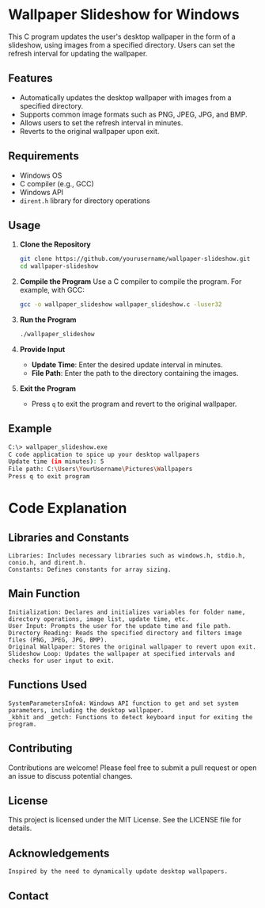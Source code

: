 # Wallpaper Slideshow for Windows

This C program updates the user's desktop wallpaper in the form of a slideshow, using images from a specified directory. Users can set the refresh interval for updating the wallpaper.

## Features

- Automatically updates the desktop wallpaper with images from a specified directory.
- Supports common image formats such as PNG, JPEG, JPG, and BMP.
- Allows users to set the refresh interval in minutes.
- Reverts to the original wallpaper upon exit.

## Requirements

- Windows OS
- C compiler (e.g., GCC)
- Windows API
- `dirent.h` library for directory operations

## Usage

1. **Clone the Repository**
    ```sh
    git clone https://github.com/yourusername/wallpaper-slideshow.git
    cd wallpaper-slideshow
    ```

2. **Compile the Program**
    Use a C compiler to compile the program. For example, with GCC:
    ```sh
    gcc -o wallpaper_slideshow wallpaper_slideshow.c -luser32
    ```

3. **Run the Program**
    ```sh
    ./wallpaper_slideshow
    ```

4. **Provide Input**
    - **Update Time**: Enter the desired update interval in minutes.
    - **File Path**: Enter the path to the directory containing the images.

5. **Exit the Program**
    - Press `q` to exit the program and revert to the original wallpaper.

## Example

```sh
C:\> wallpaper_slideshow.exe
C code application to spice up your desktop wallpapers
Update time (in minutes): 5
File path: C:\Users\YourUsername\Pictures\Wallpapers
Press q to exit program
```

# Code Explanation
## Libraries and Constants

    Libraries: Includes necessary libraries such as windows.h, stdio.h, conio.h, and dirent.h.
    Constants: Defines constants for array sizing.

## Main Function

    Initialization: Declares and initializes variables for folder name, directory operations, image list, update time, etc.
    User Input: Prompts the user for the update time and file path.
    Directory Reading: Reads the specified directory and filters image files (PNG, JPEG, JPG, BMP).
    Original Wallpaper: Stores the original wallpaper to revert upon exit.
    Slideshow Loop: Updates the wallpaper at specified intervals and checks for user input to exit.

## Functions Used

    SystemParametersInfoA: Windows API function to get and set system parameters, including the desktop wallpaper.
    _kbhit and _getch: Functions to detect keyboard input for exiting the program.

## Contributing

Contributions are welcome! Please feel free to submit a pull request or open an issue to discuss potential changes.


## License

This project is licensed under the MIT License. See the LICENSE file for details.

## Acknowledgements

    Inspired by the need to dynamically update desktop wallpapers.

## Contact
